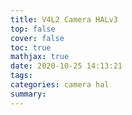 ```yaml
---
title: V4L2 Camera HALv3
top: false
cover: false
toc: true
mathjax: true
date: 2020-10-25 14:13:21
tags:
categories: camera hal
summary: 
---
```

